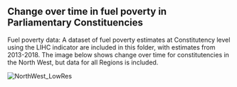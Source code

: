## Change over time in fuel poverty in Parliamentary Constituencies

Fuel poverty data: A dataset of fuel poverty estimates at Constitutency level using the LIHC indicator are included in this folder, with estimates from 2013-2018. The image below shows change over time for constitutencies in the North West, but data for all Regions is included.

![NorthWest_LowRes](https://user-images.githubusercontent.com/57355504/92478867-b7f9fe00-f1da-11ea-881e-c956eacd3504.jpg)
